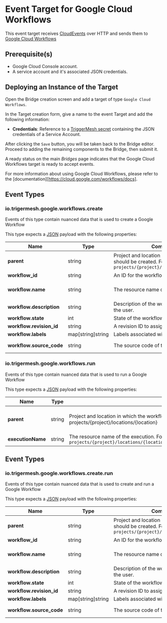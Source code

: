 # Event Target for Google Cloud Workflows

This event target receives [CloudEvents][ce] over HTTP and sends them to [Google Cloud Workflows](https://cloud.google.com/workflows)

## Prerequisite(s)

- Google Cloud Console account.
- A service account and it's associated JSON credentials.

## Deploying an Instance of the Target

Open the Bridge creation screen and add a target of type `Google Cloud Workflows`.

In the Target creation form, give a name to the event Target and add the following information:

- **Credentials**: Reference to a [TriggerMesh secret](../guides/secrets.md) containing the JSON credentials of a Service Account.

After clicking the `Save` button, you will be taken back to the Bridge editor. Proceed to adding the remaining
components to the Bridge, then submit it.

A ready status on the main _Bridges_ page indicates that the Google Cloud Workflows target is ready to accept events.

For more information about using Google Cloud Workflows, please refer to the [documentation][https://cloud.google.com/workflows/docs].

## Event Types
### io.trigermesh.google.workflows.create

Events of this type contain nuanced data that is used to create a Google Workflow

This type expects a [JSON][ce-jsonformat] payload with the following properties:

| Name  |  Type |  Comment | Example
|---|---|---|---|
| **parent** | string | Project and location in which the workflow should be created. Format:  `projects/{project}/locations/{location}` | "projects/ultra-hologram-297914/locations/us-central1" |
| **workflow_id** | string | An ID for the workflow| "demowf" | 
| **workflow.name** | string | The resource name of the workflow. | "projects/ultra-hologram-297914/locations/us-central1/workflows/testna2me" |
| **workflow.description** | string | Description of the workflow provided by the user. |"this is an example workflow"|
| **workflow.state** | int | State of the workflow deployment. | 1 |
| **workflow.revision_id** | string | A revision ID to assign the workflow | "001111-a42sd" |
| **workflow.labels** | map[string]string | Labels associated with this workflow. | {"test":"test1"} |
| **workflow.source_code** | string | The source code of the workflow | "[{\"step1\": {\"assign\": [{\"a\": 1}]}}]" |

### io.trigermesh.google.workflows.run

Events of this type contain nuanced data that is used to run a Google Workflow

This type expects a [JSON][ce-jsonformat] payload with the following properties:

| Name  |  Type |  Comment | Example
|---|---|---|---|
| **parent** | string | Project and location in which the workflow should be created. Format:  projects/{project}/locations/{location} | "projects/ultra-hologram-297914/locations/us-central1" |
| **executionName** | string |  The resource name of the execution. Format: `projects/{project}/locations/{location}/workflows/{workflow}/executions/{execution}`| "demowf" | 

## Event Types
### io.trigermesh.google.workflows.create.run

Events of this type contain nuanced data that is used to create and run a Google Workflow

This type expects a [JSON][ce-jsonformat] payload with the following properties:

| Name  |  Type |  Comment | Example
|---|---|---|---|
| **parent** | string | Project and location in which the workflow should be created. Format:  `projects/{project}/locations/{location}` | "projects/ultra-hologram-297914/locations/us-central1" |
| **workflow_id** | string | An ID for the workflow| "demowf" | 
| **workflow.name** | string | The resource name of the workflow. | "projects/ultra-hologram-297914/locations/us-central1/workflows/testna2me" |
| **workflow.description** | string | Description of the workflow provided by the user. |"this is an example workflow"|
| **workflow.state** | int | State of the workflow deployment. | 1 |
| **workflow.revision_id** | string | A revision ID to assign the workflow | "001111-a42sd" |
| **workflow.labels** | map[string]string | Labels associated with this workflow. | {"test":"test1"} |
| **workflow.source_code** | string | The source code of the workflow | "[{\"step1\": {\"assign\": [{\"a\": 1}]}}]" |


[ce]: https://cloudevents.io/
[ce-jsonformat]: https://github.com/cloudevents/spec/blob/v1.0/json-format.md
